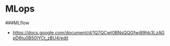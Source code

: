 # MLops

###MLflow 
- https://docs.google.com/document/d/1Q7QCwt0BNsQQGfwi89hb3LzAGpD6tu0B50IYCt_zBU4/edit
